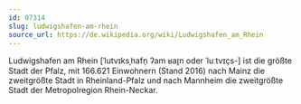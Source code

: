 ```yaml
---
id: 07314
slug: ludwigshafen-am-rhein
source_url: https://de.wikipedia.org/wiki/Ludwigshafen_am_Rhein
---
```


Ludwigshafen am Rhein [ˈlutvɪksˌhafn̩ ʔam ʁaɪ̯n oder ˈluːtvɪçs-] ist die größte Stadt der Pfalz, mit 166.621 Einwohnern (Stand 2016) nach Mainz die zweitgrößte Stadt in Rheinland-Pfalz und nach Mannheim die zweitgrößte Stadt der Metropolregion Rhein-Neckar.
